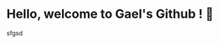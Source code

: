 # Hello, welcome to Gael's Github ! :vulcan_salute:

<!--
**GateraGael/GateraGael** is a ✨ _special_ ✨ repository because its `README.md` (this file) appears on your GitHub profile.

Africa Born and pround :us: naturalized citizen.


## Educational Background

:rocket: B.S. Aerospace Engineering 
:arrow_right: [Florida Tech](https://www.fit.edu/programs/aerospace-engineering-bs/)

:computer: M.S. Modeling for Science and Engineering - Data Science Specialization
:arrow_right: [Universitat Autonoma De Barcelona](https://www.uab.cat/web/estudiar/l-oferta-de-masters-oficials/informacio-general/modelitzacio-per-a-la-ciencia-i-l-enginyeria-/-modelling-for-science-and-engineering-1096480139517.html?param1=1307112830469)

## Computer Languages

:snake: **Python** (favorite)
* C/ C++ (professional competency)
* HTML
* R
* Bourne Again Shell (Bash)
* Excel VBA

--> sfgsd
